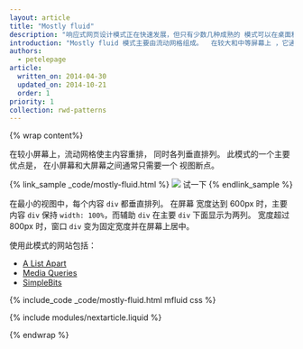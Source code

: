 ```yaml
---
layout: article
title: "Mostly fluid"
description: "响应式网页设计模式正在快速发展，但只有少数几种成熟的 模式可以在桌面和 和移动设备上流畅运行"
introduction: "Mostly fluid 模式主要由流动网格组成。  在较大和中等屏幕上 ，它通常保持相同大小，只在更宽的 屏幕上调整边距。"
authors:
  - petelepage
article:
  written_on: 2014-04-30
  updated_on: 2014-10-21
  order: 1
priority: 1
collection: rwd-patterns
---
```


{% wrap content%}

在较小屏幕上，流动网格使主内容重排，
同时各列垂直排列。  此模式的一个主要优点是，
在小屏幕和大屏幕之间通常只需要一个
视图断点。

{% link_sample _code/mostly-fluid.html %}
  <img src="imgs/mostly-fluid.svg">
  试一下
{% endlink_sample %}

在最小的视图中，每个内容 `div` 都垂直排列。  在屏幕
宽度达到 600px 时，主要内容 `div` 保持 `width: 100%`，而辅助
`div` 在主要 `div` 下面显示为两列。  宽度超过
800px 时，窗口 `div` 变为固定宽度并在屏幕上居中。

使用此模式的网站包括：

 * [A List Apart](http://mediaqueri.es/ala/)
 * [Media Queries](http://mediaqueri.es/)
 * [SimpleBits](http://simplebits.com/)


{% include_code _code/mostly-fluid.html mfluid css %}

{% include modules/nextarticle.liquid %}

{% endwrap %}
